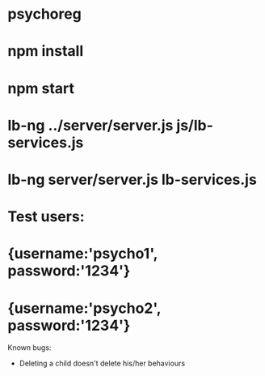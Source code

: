 # psychoreg
# npm install
# npm start


# lb-ng ../server/server.js js/lb-services.js
# lb-ng server/server.js lb-services.js

# Test users:
#  {username:'psycho1', password:'1234'}
#  {username:'psycho2', password:'1234'}

Known bugs:
 - Deleting a child doesn't delete his/her behaviours